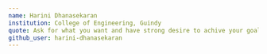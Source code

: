 ```yaml
---
name: Harini Dhanasekaran
institution: College of Engineering, Guindy
quote: Ask for what you want and have strong desire to achive your goal
github_user: harini-dhanasekaran
---
```

